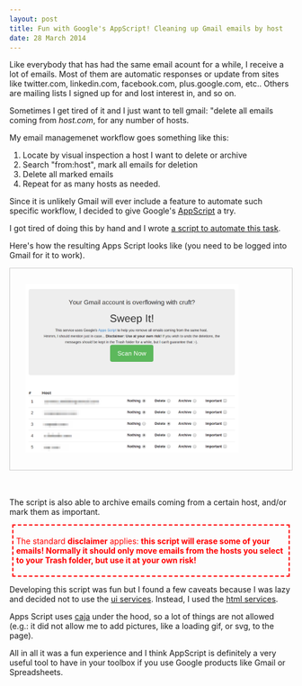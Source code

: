 ```yaml
---
layout: post
title: Fun with Google's AppScript! Cleaning up Gmail emails by host
date: 28 March 2014
---
```


Like everybody that has had the same email acount for a while, I receive
a lot of emails. Most of them are automatic responses or update from
sites like twitter.com, linkedin.com, facebook.com, plus.google.com,
etc.. Others are mailing lists I signed up for and lost interest
in, and so on.

Sometimes I get tired of it and I just want to tell gmail: "delete all
emails coming from *host.com*, for any number of hosts.

My email managemenet workflow goes something like this:

1. Locate by visual inspection a host I want to delete or archive
2. Search "from:host", mark all emails for deletion
3. Delete all marked emails
4. Repeat for as many hosts as needed.

Since it is unlikely Gmail will ever include a feature to automate such
specific workflow, I decided to give Google's
[AppScript](https://developers.google.com/apps-script/) a try.

I got tired of doing this by hand and I wrote [a script to automate this task](https://script.google.com/d/12ONoFC4Cg05GQI1Q1Y8G50AfWk3wvdmkanTryZ6KndbAdt_l7GGYWqBZ/edit?usp=sharing).

Here's how the resulting Apps Script looks like (you need to be logged into
Gmail for it to work).

<div class="align_center" style="padding: 2em; border: 1px solid #ccc;">
  <a href="https://chrome.google.com/webstore/detail/gmail-sweeper/iabmkioocehcfbobkdchdmmidnjjipdn">
    <img style="max-width: 85%;" src="/images/gmail-sweeper.png" title="Gmail Sweeper" alt="Gmail Sweeper Screenshot" />
  </a>
</div>

<br/>
<br/>

The script is also able to archive emails coming from a certain host,
and/or mark them as important.

<div style="color: red; border: 2px dashed red; padding: 5px; margin: 5px;">

The standard <strong>disclaimer</strong> applies: <strong>this script
will erase some of your emails! Normally it should only move emails from
the hosts you select to your Trash folder, but use it at your own
risk!</strong>
</div>

Developing this script was fun but I found a few caveats because I was
lazy and decided not to use the [ui services](https://developers.google.com/apps-script/guides/ui-service).
Instead, I used the [html services](https://developers.google.com/apps-script/execution_web_apps).

Apps Script uses [caja](https://code.google.com/p/google-caja/) under the
hood, so a lot of things are not allowed (e.g.: it did not allow me to
add pictures, like a loading gif, or svg, to the page).

All in all it was a fun experience and I think AppScript is definitely a
very useful tool to have in your toolbox if you use Google products like
Gmail or Spreadsheets.
